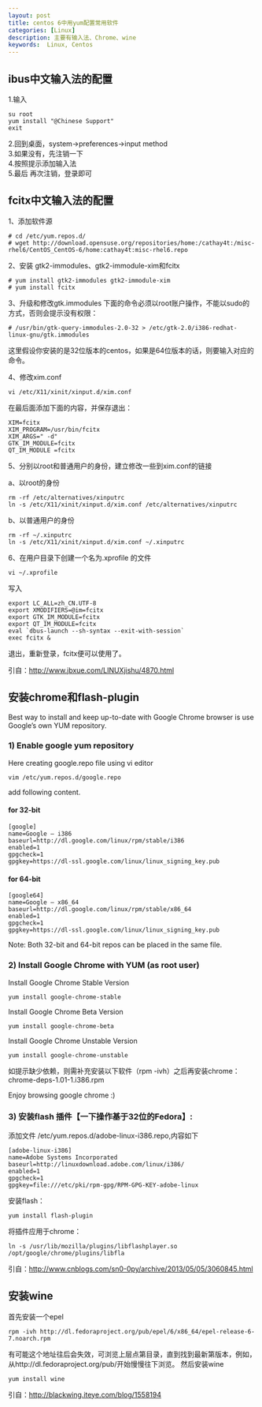 ```yaml
---
layout: post
title: centos 6中用yum配置常用软件
categories: [Linux]
description: 主要有输入法、Chrome、wine
keywords:  Linux, Centos
---
```



## ibus中文输入法的配置

1.输入

```shell
su root
yum install "@Chinese Support"
exit
```

2.回到桌面，system->preferences->input method<br>
3.如果没有，先注销一下<br>
4.按照提示添加输入法<br>
5.最后 再次注销，登录即可

## fcitx中文输入法的配置

1、添加软件源

```shell
# cd /etc/yum.repos.d/
# wget http://download.opensuse.org/repositories/home:/cathay4t:/misc-rhel6/CentOS_CentOS-6/home:cathay4t:misc-rhel6.repo
```

2、安装 gtk2-immodules、gtk2-immodule-xim和fcitx

```shell
# yum install gtk2-immodules gtk2-immodule-xim
# yum install fcitx
```

3、升级和修改gtk.immodules
下面的命令必须以root账户操作，不能以sudo的方式，否则会提示没有权限：

```shell
# /usr/bin/gtk-query-immodules-2.0-32 > /etc/gtk-2.0/i386-redhat-linux-gnu/gtk.immodules
```

这里假设你安装的是32位版本的centos，如果是64位版本的话，则要输入对应的命令。

4、修改xim.conf

```shell
vi /etc/X11/xinit/xinput.d/xim.conf
```

在最后面添加下面的内容，并保存退出：  

```shell
XIM=fcitx
XIM_PROGRAM=/usr/bin/fcitx
XIM_ARGS=" -d"
GTK_IM_MODULE=fcitx
QT_IM_MODULE =fcitx
```

5、分别以root和普通用户的身份，建立修改一些到xim.conf的链接

a、以root的身份  

```shell
rm -rf /etc/alternatives/xinputrc
ln -s /etc/X11/xinit/xinput.d/xim.conf /etc/alternatives/xinputrc
```

b、以普通用户的身份 

```shell
rm -rf ~/.xinputrc
ln -s /etc/X11/xinit/xinput.d/xim.conf ~/.xinputrc
```

6、在用户目录下创建一个名为.xprofile 的文件

```shell
vi ~/.xprofile
```

写入

```shell
export LC_ALL=zh_CN.UTF-8
export XMODIFIERS=@im=fcitx
export GTK_IM_MODULE=fcitx
export QT_IM_MODULE=fcitx
eval `dbus-launch --sh-syntax --exit-with-session`
exec fcitx &
```

退出，重新登录，fcitx便可以使用了。

引自：<http://www.jbxue.com/LINUXjishu/4870.html>

## 安装chrome和flash-plugin
Best way to install and keep up-to-date with Google Chrome browser is use Google’s own YUM repository.

### 1) Enable google yum repository
Here creating google.repo file using vi editor

```shell
vim /etc/yum.repos.d/google.repo
```

add following content.
#### for 32-bit 

```shell
[google]
name=Google – i386
baseurl=http://dl.google.com/linux/rpm/stable/i386
enabled=1
gpgcheck=1
gpgkey=https://dl-ssl.google.com/linux/linux_signing_key.pub
```

#### for 64-bit

```shell
[google64]
name=Google – x86_64
baseurl=http://dl.google.com/linux/rpm/stable/x86_64
enabled=1
gpgcheck=1
gpgkey=https://dl-ssl.google.com/linux/linux_signing_key.pub
```

Note: Both 32-bit and 64-bit repos can be placed in the same file.

### 2) Install Google Chrome with YUM (as root user)
Install Google Chrome Stable Version

```shell
yum install google-chrome-stable
```

Install Google Chrome Beta Version

```shell
yum install google-chrome-beta
```

Install Google Chrome Unstable Version

```shell
yum install google-chrome-unstable
```

如提示缺少依赖，则需补充安装以下软件（rpm -ivh）之后再安装chrome：
chrome-deps-1.01-1.i386.rpm

Enjoy browsing google chrome :)

### 3) 安装flash 插件【一下操作基于32位的Fedora】:
添加文件 /etc/yum.repos.d/adobe-linux-i386.repo,内容如下

```shell
[adobe-linux-i386]
name=Adobe Systems Incorporated
baseurl=http://linuxdownload.adobe.com/linux/i386/
enabled=1
gpgcheck=1
gpgkey=file:///etc/pki/rpm-gpg/RPM-GPG-KEY-adobe-linux
```

安装flash：

```shell
yum install flash-plugin
```

将插件应用于chrome：

```shell
ln -s /usr/lib/mozilla/plugins/libflashplayer.so /opt/google/chrome/plugins/libfla
```

引自：http://www.cnblogs.com/sn0-0py/archive/2013/05/05/3060845.html

## 安装wine

首先安装一个epel 

```shell
rpm -ivh http://dl.fedoraproject.org/pub/epel/6/x86_64/epel-release-6-7.noarch.rpm
```

有可能这个地址往后会失效，可浏览上层点第目录，直到找到最新第版本，例如，从http://dl.fedoraproject.org/pub/开始慢慢往下浏览。
然后安装wine 

```shell
yum install wine
```

引自：http://blackwing.iteye.com/blog/1558194